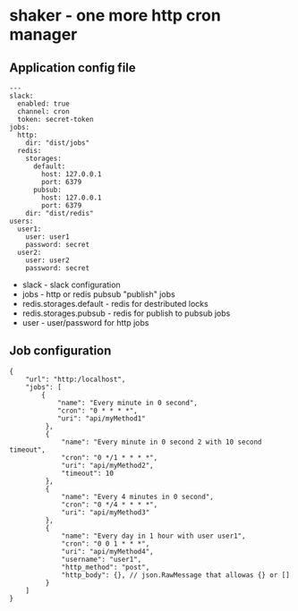 # shaker - one more http cron manager

## Application config file
```
---
slack:
  enabled: true
  channel: cron
  token: secret-token
jobs:
  http:
    dir: "dist/jobs"
  redis:
    storages:
      default:
        host: 127.0.0.1
        port: 6379
      pubsub:
        host: 127.0.0.1
        port: 6379
    dir: "dist/redis"
users:
  user1:
    user: user1
    password: secret
  user2:
    user: user2
    password: secret
```

* slack - slack configuration
* jobs - http or redis pubsub "publish" jobs
* redis.storages.default - redis for destributed locks
* redis.storages.pubsub - redis for publish to pubsub jobs
* user - user/password for http jobs

## Job configuration

```
{
    "url": "http:/localhost",
    "jobs": [
        {
            "name": "Every minute in 0 second",
            "cron": "0 * * * *",
            "uri": "api/myMethod1"
         },
         {
             "name": "Every minute in 0 second 2 with 10 second timeout",
             "cron": "0 */1 * * * *",
             "uri": "api/myMethod2",
             "timeout": 10
         },
         {
             "name": "Every 4 minutes in 0 second",
             "cron": "0 */4 * * * *",
             "uri": "api/myMethod3"
         },
         {
             "name": "Every day in 1 hour with user user1",
             "cron": "0 0 1 * * *",
             "uri": "api/myMethod4",
             "username": "user1",
             "http_method": "post",
             "http_body": {}, // json.RawMessage that allowas {} or []
         }
    ]
}
```
